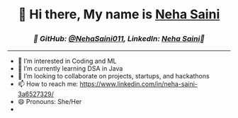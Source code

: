 
# <p align="center"> 👋 Hi there, My name is [Neha Saini](https://www.linkedin.com/in/neha-saini-3a6527329/) </p>
### <p align="center"> *🌟 GitHub: [@NehaSaini011](https://github.com/NehaSaini011), LinkedIn: [Neha Saini](https://www.linkedin.com/in/neha-saini-3a6527329/)🚀 </p>*
---
- 👀 I’m interested in Coding and ML
- 🌱 I’m currently learning DSA in Java
- 💞️ I’m looking to collaborate on projects, startups, and hackathons
- 📫 How to reach me: https://www.linkedin.com/in/neha-saini-3a6527329/
- 😄 Pronouns: She/Her
- 


<!---
NehaSaini011/NehaSaini011 is a ✨ special ✨ repository because its `README.md` (this file) appears on your GitHub profile.
You can click the Preview link to take a look at your changes.
--->
